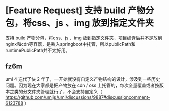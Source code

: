 # [Feature Request] 支持 build 产物分包，将css、js 、img 放到指定文件夹

支持 build 产物分包，将css、js 、img 放到指定文件夹，项目编译后并不是放到nginx和cdn等容器，是丢入springboot中托管，所以publicPath和runtimePublicPath并不太好用。

## fz6m

umi 4 迭代了快 2 年了，一开始就没有自定义产物结构的设计，涉及到一些历史问题。因为现在大家都是把产物放在 cdn / oss 上托管的，每次全量覆盖或者按版本之类的分文件夹管理就行了，不会支持自定义（ https://github.com/umijs/umi/discussions/9887#discussioncomment-6123788 ）
